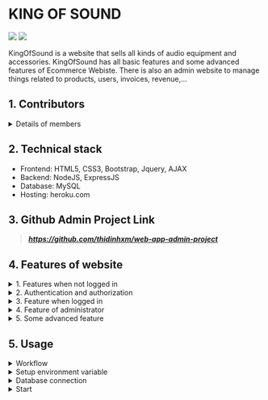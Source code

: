 # KING OF SOUND
    
<p align="left">
<img src="https://img.shields.io/badge/version-1.0.0-blue">
<img src="https://img.shields.io/badge/platforms-Web-orange.svg">
</p>

KingOfSound is a website that sells all kinds of audio equipment and accessories. KingOfSound has all basic features and some advanced features of Ecommerce Webiste. There is also an admin website to manage things related to products, users, invoices, revenue,...

## 1. Contributors
<details>
    <summary>Details of members</summary>
|    ID    |      Fullname      |            Github                                                        |  Role  |
| -------- | ------------------ | ------------------------------------------------------------------------ | ------ |
| 19120662 | Đinh Trần Xuân Thi | [https://github.com/thidinhxm](https://github.com/thidinhxm)             | Leader |
| 19120517 | Trương Văn Hoàng   | [https://github.com/Hoangtruongvann](https://github.com/Hoangtruongvann) | Member |
| 19120695 | Nguyễn Văn Trịnh   | [https://github.com/nvtrinh2412](https://github.com/nvtrinh2412)         | Member |
</details>

## 2. Technical stack
- Frontend: HTML5, CSS3, Bootstrap, Jquery, AJAX
- Backend: NodeJS, ExpressJS
- Database: MySQL
- Hosting: heroku.com


## 3. Github Admin Project Link
> ***https://github.com/thidinhxm/web-app-admin-project***

## 4. Features of website

<details>
    <summary>1. Features when not logged in </summary>
- 1.1. Contents of the homepage
- 1.2. View a list of prouducts by product type/manufacturer/category
- 1.3. Support to change display order, filter products
- 1.4. List of products pagination
- 1.5. View product details
- 1.6. Show related products
- 1.7. Show list of product comment
- 1.8. Add a comment
- 1.9. List of comments pagination
- 1.10. Search
- 1.11. Advanced search
- 1.12. Search pagination
- 1.13. Select product to cart
- 1.14. Manage cart
</details>

<details>
    <summary>2. Authentication and authorization </summary>
- 2.1. Use a specialized library in authentication
- 2.2. Register an account
- 2.3. Check constraints on username, password, confirm password,...
- 2.4. Activate an account by email
- 2.5. Login
- 2.6. Prohibit non-logged-in users from using features that require login by authority
- 2.7. Forgot password and Reset password
</details>

<details>
    <summary>3. Feature when logged in </summary>
- 3.1. Update personal information
- 3.2. Check constraints
- 3.3. Change password
- 3.4. Order and payment
- 3.5. Fill in shipping information
- 3.6. View process history information and purchase status
</details>

<details>
    <summary>4. Feature of administrator</summary>
- 4.1. Update personal information
- 4.2. View a list of user accounts
- 4.3. User list pagination
- 4.4. View user details
- 4.5. Lock/Unlock a user account
- 4.6. Manage store system
- 4.7. Manage products on the store
- 4.8. Pagination, filter products list
- 4.9. Check constraints on products
- 4.10. Upload product images
- 4.11. Manage orders
- 4.12. Statistics of sales by day, week, month, year
- 4.13. Statistics on the number of top 10 sales of products
</details>


<details>
    <summary>5. Some advanced feature</summary>
- 5.1. Hosting webiste
- 5.2. AJAX (pagination, mangage cart, check exists account,...)
- 5.3. Vouchers
- 5.4. Rating
</details>

## 5. Usage

<details>
    <summary>Workflow</summary>
    Our website's workflow is:
        - Users do not need to login to add products to the cart, only need to login at checkout.
        - When a user logs in, the products in the old cart will be moved to the user's cart.
        - If the user doesn't have an account before, the user need to register and the system will send a mail to verify your account
        - User will select some products to add to cart and pay. If the user has a voucher, enter the voucher code and the bill will be discounted
        - Then, wait to receive the merchandise and evaluate.
</details>
<details>
    <summary>Setup environment variable</summary>
    - In `.env`, fill in the `<input>` placeholders.
    - `CLOUDINARY_CLOUD_NAME`, `CLOUDINARY_API_KEY`, `CLOUDINARY_API_SECRET` are API keys, that can be obtained by registering at [https://cloudinary.com/](https://cloudinary.com/)
    - `EMAIL_USER`, `EMAIL_PASS` is your email and password to send email to the user's email
</details>

<details>
    <summary>Database connection</summary>
    This web application use MySQL. From this point forward, we assume that you already have MySQL installed on your machine and you filled MySQL authentication information in the `.env` file.
</details>

<details>
    <summary>Start</summary>
    Run `npm start` or `yarn start`. After this, the web app is host on `localhost:3000`.
</details>

